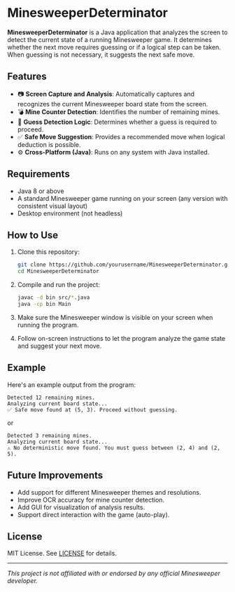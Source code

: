 # MinesweeperDeterminator

**MinesweeperDeterminator** is a Java application that analyzes the screen to detect the current state of a running Minesweeper game. It determines whether the next move requires guessing or if a logical step can be taken. When guessing is not necessary, it suggests the next safe move.

## Features

- 📷 **Screen Capture and Analysis**: Automatically captures and recognizes the current Minesweeper board state from the screen.
- 💣 **Mine Counter Detection**: Identifies the number of remaining mines.
- 🧠 **Guess Detection Logic**: Determines whether a guess is required to proceed.
- ✅ **Safe Move Suggestion**: Provides a recommended move when logical deduction is possible.
- ⚙️ **Cross-Platform (Java)**: Runs on any system with Java installed.

## Requirements

- Java 8 or above
- A standard Minesweeper game running on your screen (any version with consistent visual layout)
- Desktop environment (not headless)

## How to Use

1. Clone this repository:
   ```bash
   git clone https://github.com/yourusername/MinesweeperDeterminator.git
   cd MinesweeperDeterminator
   ```

2. Compile and run the project:
   ```bash
   javac -d bin src/*.java
   java -cp bin Main
   ```

3. Make sure the Minesweeper window is visible on your screen when running the program.

4. Follow on-screen instructions to let the program analyze the game state and suggest your next move.

## Example

Here's an example output from the program:

```
Detected 12 remaining mines.
Analyzing current board state...
✅ Safe move found at (5, 3). Proceed without guessing.
```

or

```
Detected 3 remaining mines.
Analyzing current board state...
⚠️ No deterministic move found. You must guess between (2, 4) and (2, 5).
```

## Future Improvements

- Add support for different Minesweeper themes and resolutions.
- Improve OCR accuracy for mine counter detection.
- Add GUI for visualization of analysis results.
- Support direct interaction with the game (auto-play).

## License

MIT License. See [LICENSE](LICENSE) for details.

---

*This project is not affiliated with or endorsed by any official Minesweeper developer.*